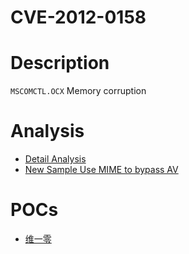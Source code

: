 CVE-2012-0158
===

# Description
`MSCOMCTL.OCX` Memory corruption

# Analysis
- [Detail Analysis](https://www.sophos.com/en-us/medialibrary/PDFs/technical-papers/CVE-2012-0158-An-Anatomy-of-a-Prolific-Exploit.PDF)
- [New Sample Use MIME to bypass AV](http://www.antiy.com/response/the-latest-apt-attack-by-exploiting-cve2012-0158-vulnerability.html)

# POCs
- [维一零](http://bobao.360.cn/learning/detail/3003.html)
